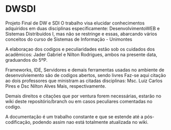 DWSDI
=====

Projeto Final de DW e SDI
 O trabalho visa elucidar conhecimentos adquiridos em duas disciplinas especificamente: DesenvolvimentoWEB e Sistemas
 Distribuídos I, mas não se restringe e essas, abarcando vários conceitos do curso de Sistemas de Informação - Unimontes
 
 A elaboraçao dos codigos e peculiaridades estão sob os cuidados dos acadêmicos: Jader Gabriel e Nilton Rodrigues, ambos 
 na presente data, graduandos do 5ºP.
 
 Frameworks, IDE, Servidores e demais ferramentas usadas no ambiente de desenvolviemento são de codigos abertos, sendo livres
 Faz-se aqui citação ao dois professores que ministram as citadas disciplinas: Msc. Luiz Carlos Pires e Dsc Nilton Alves Mais,
 respectivamente.
 
 Demais direitos e citações que por ventura forem necessárias, estarão no wiki deste repositório/branch ou em casos peculiares
 comentadas no codigo.
 
 A documentação é um trabalho constante e que se estende até a pós-codificação, podendo assim nao está totalmente atualizada 
 no wiki.
  
